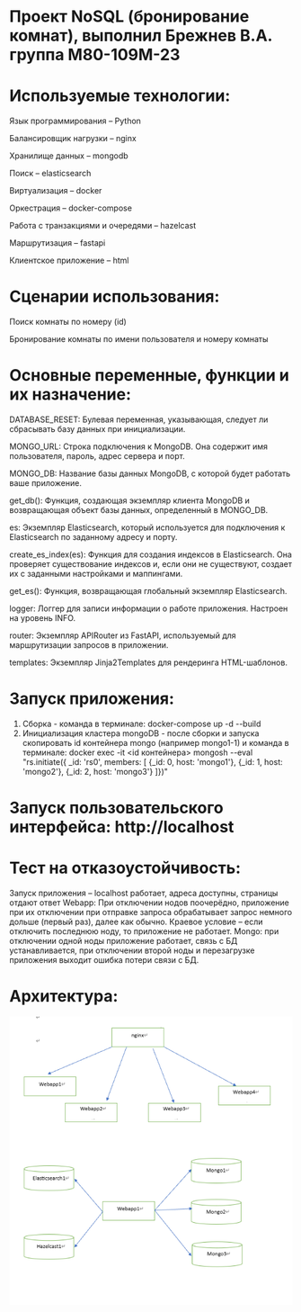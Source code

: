 # Проект NoSQL (бронирование комнат), выполнил  Брежнев В.А. группа М80-109М-23

# Используемые технологии:

Язык программирования – Python

Балансировщик нагрузки – nginx

Хранилище данных – mongodb

Поиск – elasticsearch

Виртуализация – docker

Оркестрация – docker-compose

Работа с транзакциями и очередями – hazelcast

Маршрутизация – fastapi

Клиентское приложение – html

# Сценарии использования:

Поиск комнаты по номеру (id)

Бронирование комнаты по имени пользователя и номеру комнаты

# Основные переменные, функции и их назначение:

DATABASE_RESET: Булевая переменная, указывающая, следует ли сбрасывать базу данных при инициализации.

MONGO_URL: Строка подключения к MongoDB. Она содержит имя пользователя, пароль, адрес сервера и порт.

MONGO_DB: Название базы данных MongoDB, с которой будет работать ваше приложение.

get_db(): Функция, создающая экземпляр клиента MongoDB и возвращающая объект базы данных, определенный в MONGO_DB.

es: Экземпляр Elasticsearch, который используется для подключения к Elasticsearch по заданному адресу и порту.

create_es_index(es): Функция для создания индексов в Elasticsearch. Она проверяет существование индексов и, если они не существуют, создает их с заданными настройками и маппингами.

get_es(): Функция, возвращающая глобальный экземпляр Elasticsearch.

logger: Логгер для записи информации о работе приложения. Настроен на уровень INFO.

router: Экземпляр APIRouter из FastAPI, используемый для маршрутизации запросов в приложении.

templates: Экземпляр Jinja2Templates для рендеринга HTML-шаблонов.

# Запуск приложения: 
1. Сборка - команда в терминале: docker-compose up -d --build
2. Инициализация кластера mongoDB - после сборки и запуска скопировать id контейнера mongo (например mongo1-1) и команда в терминале:
docker exec -it <id контейнера> mongosh --eval "rs.initiate({ _id: 'rs0', members: [   {_id: 0, host: 'mongo1'},   {_id: 1, host: 'mongo2'},   {_id: 2, host: 'mongo3'} ]})" 

# Запуск пользовательского интерфейса: http://localhost

# Тест на отказоустойчивость:
Запуск приложения – localhost работает, адреса доступны, страницы отдают ответ
Webapp: При отключении нодов поочерёдно, приложение при их отключении при отправке запроса обрабатывает запрос немного дольше (первый раз), далее как обычно.
Краевое условие – если отключить последнюю ноду, то приложение не работает.
Mongo: при отключении одной ноды приложение работает, связь с БД устанавливается, при отключении второй ноды и перезагрузке приложения выходит ошибка потери связи с БД.

# Архитектура:
![alt text](https://github.com/1985Viacheslav/NoSQL_project_final_with_replicaSet/blob/master/archit.png)
